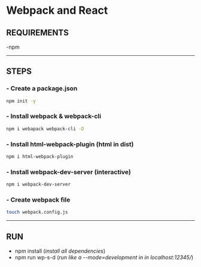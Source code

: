 # Webpack and React

## REQUIREMENTS

-npm

---

## STEPS

### - Create a package.json

```sh
npm init -y
```

### - Install webpack & webpack-cli

```sh
npm i webapack webpack-cli -D
```

### - Install html-webpack-plugin (html in dist)

```sh
npm i html-webpack-plugin
```

### - Install webpack-dev-server (interactive)

```sh
npm i webpack-dev-server
```

### - Create webpack file

```sh
touch webpack.config.js
```

---

## RUN

- npm install (_install all dependencies_)
- npm run wp-s-d (_run like a --mode=development in in localhost:12345/_)
